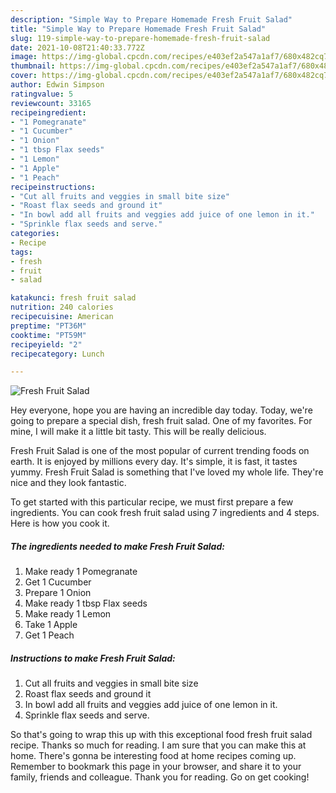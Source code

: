 ```yaml
---
description: "Simple Way to Prepare Homemade Fresh Fruit Salad"
title: "Simple Way to Prepare Homemade Fresh Fruit Salad"
slug: 119-simple-way-to-prepare-homemade-fresh-fruit-salad
date: 2021-10-08T21:40:33.772Z
image: https://img-global.cpcdn.com/recipes/e403ef2a547a1af7/680x482cq70/fresh-fruit-salad-recipe-main-photo.jpg
thumbnail: https://img-global.cpcdn.com/recipes/e403ef2a547a1af7/680x482cq70/fresh-fruit-salad-recipe-main-photo.jpg
cover: https://img-global.cpcdn.com/recipes/e403ef2a547a1af7/680x482cq70/fresh-fruit-salad-recipe-main-photo.jpg
author: Edwin Simpson
ratingvalue: 5
reviewcount: 33165
recipeingredient:
- "1 Pomegranate"
- "1 Cucumber"
- "1 Onion"
- "1 tbsp Flax seeds"
- "1 Lemon"
- "1 Apple"
- "1 Peach"
recipeinstructions:
- "Cut all fruits and veggies in small bite size"
- "Roast flax seeds and ground it"
- "In bowl add all fruits and veggies add juice of one lemon in it."
- "Sprinkle flax seeds and serve."
categories:
- Recipe
tags:
- fresh
- fruit
- salad

katakunci: fresh fruit salad 
nutrition: 240 calories
recipecuisine: American
preptime: "PT36M"
cooktime: "PT59M"
recipeyield: "2"
recipecategory: Lunch

---
```



![Fresh Fruit Salad](https://img-global.cpcdn.com/recipes/e403ef2a547a1af7/680x482cq70/fresh-fruit-salad-recipe-main-photo.jpg)

Hey everyone, hope you are having an incredible day today. Today, we're going to prepare a special dish, fresh fruit salad. One of my favorites. For mine, I will make it a little bit tasty. This will be really delicious.



Fresh Fruit Salad is one of the most popular of current trending foods on earth. It is enjoyed by millions every day. It's simple, it is fast, it tastes yummy. Fresh Fruit Salad is something that I've loved my whole life. They're nice and they look fantastic.


To get started with this particular recipe, we must first prepare a few ingredients. You can cook fresh fruit salad using 7 ingredients and 4 steps. Here is how you cook it.

<!--inarticleads1-->

##### The ingredients needed to make Fresh Fruit Salad:

1. Make ready 1 Pomegranate
1. Get 1 Cucumber
1. Prepare 1 Onion
1. Make ready 1 tbsp Flax seeds
1. Make ready 1 Lemon
1. Take 1 Apple
1. Get 1 Peach




<!--inarticleads2-->

##### Instructions to make Fresh Fruit Salad:

1. Cut all fruits and veggies in small bite size
1. Roast flax seeds and ground it
1. In bowl add all fruits and veggies add juice of one lemon in it.
1. Sprinkle flax seeds and serve.




So that's going to wrap this up with this exceptional food fresh fruit salad recipe. Thanks so much for reading. I am sure that you can make this at home. There's gonna be interesting food at home recipes coming up. Remember to bookmark this page in your browser, and share it to your family, friends and colleague. Thank you for reading. Go on get cooking!
